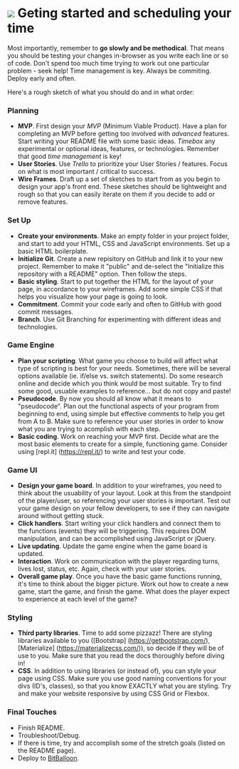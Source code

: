 # ![](https://ga-dash.s3.amazonaws.com/production/assets/logo-9f88ae6c9c3871690e33280fcf557f33.png) Geting started and scheduling your time

Most importantly, remember to **go slowly and be methodical**. That means you should be testing your changes in-browser as you write each line or so of code. Don't spend too much time trying to work out one particular problem - seek help! Time management is key. 
Always be commiting. Deploy early and often.

Here's a rough sketch of what you should do and in what order:

### Planning
* __MVP__. First design your _MVP_ (Minimum Viable Product). Have a plan for completing an MVP before getting too involved with _advanced_ features. Start writing your README file with some basic ideas. _Timebox_ any experimental or optional ideas, features, or technologies. Remember that good _time management_ is key!
* __User Stories__. Use _Trello_ to prioritize your User Stories / features. Focus on what is most important / critical to success.
* __Wire Frames__. Draft up a set of sketches to start from as you begin to design your app's front end. These sketches should be lightweight and rough so that you can easily iterate on them if you decide to add or remove features.

### Set Up
* __Create your environments__. Make an empty folder in your project folder, and start to add your HTML, CSS and JavaScript environments. Set up a basic HTML boilerplate.
* __Initialize Git__. Create a new repisitory on GitHub and link it to your new project. Remember to make it "public" and de-select the "Initialize this repository with a README" option. Then follow the steps.
* __Basic styling__. Start to put together the HTML for the layout of your page, in accordance to your wireframes. Add some simple CSS if that helps you visualize how your page is going to look.
* __Commitment__. Commit your code early and often to GitHub with good commit messages.
* __Branch__. Use Git Branching for experimenting with different ideas and technologies.
 
### Game Engine
* __Plan your scripting__. What game you choose to build will affect what type of scripting is best for your needs. Sometimes, there will be several options available (ie. if/else vs. switch statements). Do some research online and decide which you think would be most suitable. Try to find some good, usuable examples to reference... but do not copy and paste!
* __Pseudocode__. By now you should all know what it means to "pseudocode". Plan out the functional aspects of your program from beginning to end, using simple but effective comments to help you get from A to B. Make sure to reference your user stories in order to know what you are trying to acomplish with each step.
* __Basic coding__. Work on reaching your MVP first. Decide what are the most basic elements to create for a simple, functioning game. Consider using [repl.it] (https://repl.it/) to write and test your code.

### Game UI
* __Design your game board__. In addition to your wireframes, you need to think about the usuability of your layout. Look at this from the standpoint of the player/user, so referencing your user stories is important. Test out your game design on your fellow developers, to see if they can navigate around without getting stuck.
* __Click handlers__. Start writing your click handlers and connect them to the functions (events) they will be triggering. This requires DOM manipulation, and can be accomplished using JavaScript or jQuery.
* __Live updating__. Update the game engine when the game board is updated.
* __Interaction__. Work on communication with the player regarding turns, lives lost, status, etc. Again, check with your user stories.
* __Overall game play__. Once you have the basic game functions running, it's time to think about the bigger picture. Work out how to create a new game, start the game, and finish the game. What does the player expect to experience at each level of the game?

### Styling
* __Third party libraries__. Time to add some pizzazz! There are styling libraries available to you ([Bootstrap] (https://getbootstrap.com/), [Materialize] (https://materializecss.com/)), so decide if they will be of use to you. Make sure that you read the docs thoroughly before diving in!
* __CSS__. In addition to using libraries (or instead of), you can style your page using CSS. Make sure you use good naming conventions for your divs (ID's, classes), so that you know EXACTLY what you are styling. Try and make your website responsive by using CSS Grid or Flexbox.

### Final Touches
* Finish README.
* Troubleshoot/Debug.
* If there is time, try and accomplish some of the stretch goals (listed on the README page).
* Deploy to [BitBalloon](https://www.bitballoon.com/).
